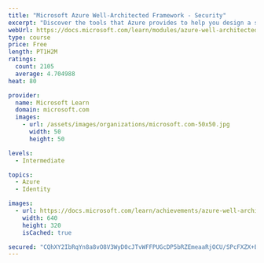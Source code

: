 ```yaml
---
title: "Microsoft Azure Well-Architected Framework - Security"
excerpt: "Discover the tools that Azure provides to help you design a secure environment throughout your infrastructure, data, network, and applications."
webUrl: https://docs.microsoft.com/learn/modules/azure-well-architected-security/
type: course
price: Free
length: PT1H2M
ratings:
  count: 2105
  average: 4.704988
heat: 80

provider:
  name: Microsoft Learn
  domain: microsoft.com
  images:
    - url: /assets/images/organizations/microsoft.com-50x50.jpg
      width: 50
      height: 50

levels:
  - Intermediate

topics:
  - Azure
  - Identity

images:
  - url: https://docs.microsoft.com/learn/achievements/azure-well-architected-security-social.png
    width: 640
    height: 320
    isCached: true

secured: "CQhXY2IbRqYn8a8vO8V3WyD0cJTvWFFPUGcDP5bRZEmeaaRjOCU/SPcFXZX+EJW9ItGLUuapA3KQuptZqEgpyM7UC+41kKE5f4mh6l7toG7+aYOFEeXv3YgYy8DMJw8wgjTy/Jo2KL8DGRioW5xEtkpyBGkPhic2t9mq9EvGbgNP8B0k50d4au5AdFhcasMlv+2MOkL8+4xon0+LSFdWPdrWMDUObSCUvbmdVKkyLSwbK3cWIlb1wlwQDLOkSxRTP5AQ9wQ1nl5b4l/1XRZ17CkQyQsTVGgZ1cw1J0kMAm5PWx+OqcxPDzbYdTjlCSDdjyL1nINzA6fJMKeQ2K2dHkGWnpottfmaawMUlkCQj5H5ZbQyC30sVOhKZT8jy5wT3u/zS5NakDJJ9IkrGP/MdqIK/Sdn6wNQaVASwynj0YI=;2yMYvx0yQcsrJCt8qqlaTw=="
---
```


